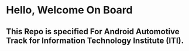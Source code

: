 # Hello, Welcome On Board 
## This Repo is specified For Android Automotive Track for Information Technology Institute (ITI).
